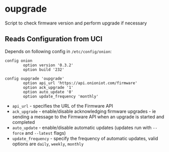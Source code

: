 # oupgrade
Script to check firmware version and perform upgrade if necessary

## Reads Configuration from UCI

Depends on following config in `/etc/config/onion`:

```
config onion
        option version '0.3.2'
        option build '232'

config oupgrade 'oupgrade'
        option api_url 'https://api.onioniot.com/firmware'
        option ack_upgrade '1'
        option auto_update '0'
        option update_frequency 'monthly'
```

* `api_url` - specifies the URL of the Firmware API
* `ack_upgrade` - enable/disable acknowledging firmware upgrades - ie sending a message to the Firmware API when an upgrade is started and completed
* `auto_update` - enable/disable automatic updates (updates run with `--force` and `--latest` flags)
* `update_frequency` - specify the frequency of automatic updates, valid options are `daily`, `weekly`, `monthly`
